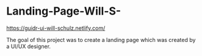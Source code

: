 # Landing-Page-Will-S-
https://guidr-ui-will-schulz.netlify.com/

The goal of this project was to create a landing page which was created by a UI/UX designer.
![]()
